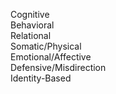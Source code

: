 Cognitive  
Behavioral  
Relational  
Somatic/Physical  
Emotional/Affective  
Defensive/Misdirection  
Identity-Based  